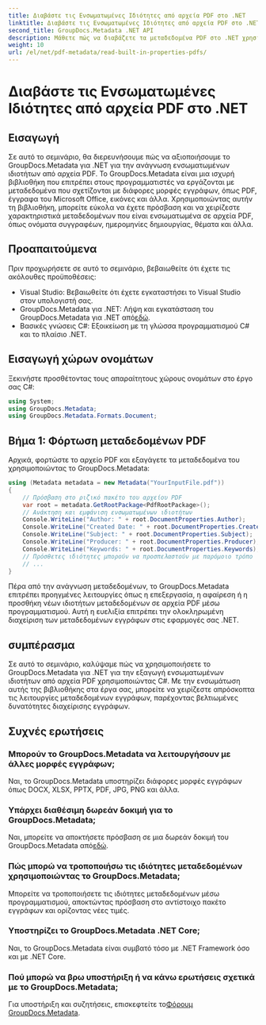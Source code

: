 ```yaml
---
title: Διαβάστε τις Ενσωματωμένες Ιδιότητες από αρχεία PDF στο .NET
linktitle: Διαβάστε τις Ενσωματωμένες Ιδιότητες από αρχεία PDF στο .NET
second_title: GroupDocs.Metadata .NET API
description: Μάθετε πώς να διαβάζετε τα μεταδεδομένα PDF στο .NET χρησιμοποιώντας το GroupDocs.Metadata. Αποκτήστε πρόσβαση σε ονόματα συγγραφέων, ημερομηνίες δημιουργίας, θέματα και άλλα με κωδικό C#.
weight: 10
url: /el/net/pdf-metadata/read-built-in-properties-pdfs/
---
```


# Διαβάστε τις Ενσωματωμένες Ιδιότητες από αρχεία PDF στο .NET

## Εισαγωγή
Σε αυτό το σεμινάριο, θα διερευνήσουμε πώς να αξιοποιήσουμε το GroupDocs.Metadata για .NET για την ανάγνωση ενσωματωμένων ιδιοτήτων από αρχεία PDF. Το GroupDocs.Metadata είναι μια ισχυρή βιβλιοθήκη που επιτρέπει στους προγραμματιστές να εργάζονται με μεταδεδομένα που σχετίζονται με διάφορες μορφές εγγράφων, όπως PDF, έγγραφα του Microsoft Office, εικόνες και άλλα. Χρησιμοποιώντας αυτήν τη βιβλιοθήκη, μπορείτε εύκολα να έχετε πρόσβαση και να χειρίζεστε χαρακτηριστικά μεταδεδομένων που είναι ενσωματωμένα σε αρχεία PDF, όπως ονόματα συγγραφέων, ημερομηνίες δημιουργίας, θέματα και άλλα.
## Προαπαιτούμενα
Πριν προχωρήσετε σε αυτό το σεμινάριο, βεβαιωθείτε ότι έχετε τις ακόλουθες προϋποθέσεις:
- Visual Studio: Βεβαιωθείτε ότι έχετε εγκαταστήσει το Visual Studio στον υπολογιστή σας.
-  GroupDocs.Metadata για .NET: Λήψη και εγκατάσταση του GroupDocs.Metadata για .NET από[εδώ](https://releases.groupdocs.com/metadata/net/).
- Βασικές γνώσεις C#: Εξοικείωση με τη γλώσσα προγραμματισμού C# και το πλαίσιο .NET.

## Εισαγωγή χώρων ονομάτων
Ξεκινήστε προσθέτοντας τους απαραίτητους χώρους ονομάτων στο έργο σας C#:
```csharp
using System;
using GroupDocs.Metadata;
using GroupDocs.Metadata.Formats.Document;
```
## Βήμα 1: Φόρτωση μεταδεδομένων PDF
Αρχικά, φορτώστε το αρχείο PDF και εξαγάγετε τα μεταδεδομένα του χρησιμοποιώντας το GroupDocs.Metadata:
```csharp
using (Metadata metadata = new Metadata("YourInputFile.pdf"))
{
    // Πρόσβαση στο ριζικό πακέτο του αρχείου PDF
    var root = metadata.GetRootPackage<PdfRootPackage>();
    // Ανάκτηση και εμφάνιση ενσωματωμένων ιδιοτήτων
    Console.WriteLine("Author: " + root.DocumentProperties.Author);
    Console.WriteLine("Created Date: " + root.DocumentProperties.CreatedDate);
    Console.WriteLine("Subject: " + root.DocumentProperties.Subject);
    Console.WriteLine("Producer: " + root.DocumentProperties.Producer);
    Console.WriteLine("Keywords: " + root.DocumentProperties.Keywords);
    // Πρόσθετες ιδιότητες μπορούν να προσπελαστούν με παρόμοιο τρόπο
    // ...
}
```
Πέρα από την ανάγνωση μεταδεδομένων, το GroupDocs.Metadata επιτρέπει προηγμένες λειτουργίες όπως η επεξεργασία, η αφαίρεση ή η προσθήκη νέων ιδιοτήτων μεταδεδομένων σε αρχεία PDF μέσω προγραμματισμού. Αυτή η ευελιξία επιτρέπει την ολοκληρωμένη διαχείριση των μεταδεδομένων εγγράφων στις εφαρμογές σας .NET.
## συμπέρασμα
Σε αυτό το σεμινάριο, καλύψαμε πώς να χρησιμοποιήσετε το GroupDocs.Metadata για .NET για την εξαγωγή ενσωματωμένων ιδιοτήτων από αρχεία PDF χρησιμοποιώντας C#. Με την ενσωμάτωση αυτής της βιβλιοθήκης στα έργα σας, μπορείτε να χειρίζεστε απρόσκοπτα τις λειτουργίες μεταδεδομένων εγγράφων, παρέχοντας βελτιωμένες δυνατότητες διαχείρισης εγγράφων.

## Συχνές ερωτήσεις
### Μπορούν το GroupDocs.Metadata να λειτουργήσουν με άλλες μορφές εγγράφων;
Ναι, το GroupDocs.Metadata υποστηρίζει διάφορες μορφές εγγράφων όπως DOCX, XLSX, PPTX, PDF, JPG, PNG και άλλα.
### Υπάρχει διαθέσιμη δωρεάν δοκιμή για το GroupDocs.Metadata;
Ναι, μπορείτε να αποκτήσετε πρόσβαση σε μια δωρεάν δοκιμή του GroupDocs.Metadata από[εδώ](https://releases.groupdocs.com/).
### Πώς μπορώ να τροποποιήσω τις ιδιότητες μεταδεδομένων χρησιμοποιώντας το GroupDocs.Metadata;
Μπορείτε να τροποποιήσετε τις ιδιότητες μεταδεδομένων μέσω προγραμματισμού, αποκτώντας πρόσβαση στο αντίστοιχο πακέτο εγγράφων και ορίζοντας νέες τιμές.
### Υποστηρίζει το GroupDocs.Metadata .NET Core;
Ναι, το GroupDocs.Metadata είναι συμβατό τόσο με .NET Framework όσο και με .NET Core.
### Πού μπορώ να βρω υποστήριξη ή να κάνω ερωτήσεις σχετικά με το GroupDocs.Metadata;
 Για υποστήριξη και συζητήσεις, επισκεφτείτε το[Φόρουμ GroupDocs.Metadata](https://forum.groupdocs.com/c/metadata/14).